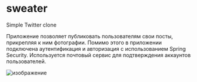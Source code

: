 # sweater
Simple Twitter clone

Приложение позволяет публиковать пользователям свои посты, прикрепляя к ним фотографии.
Помимо этого в приложении подключена аутентификация и авторизация с использованием Spring Security.
Используется почтовый сервис для подтверждения аккаунтов пользователей.


![изображение](https://github.com/0rtemka/sweater/assets/118677975/15620b26-d96b-4f73-9b5f-999449b5fbe9)


